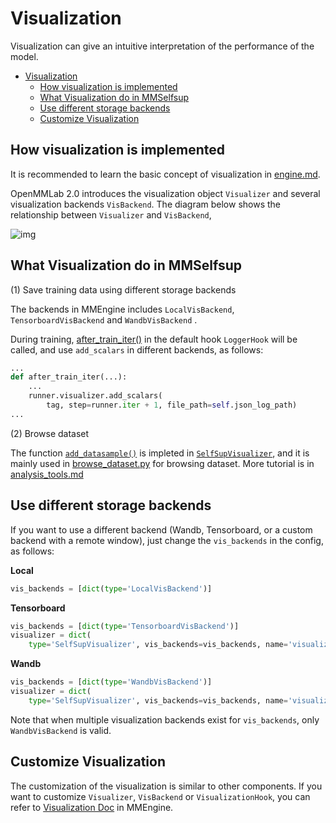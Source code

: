 # Visualization

Visualization can give an intuitive interpretation of the performance of the model.

<!-- TOC -->

- [Visualization](#visualization)
  - [How visualization is implemented](#how-visualization-is-implemented)
  - [What Visualization do in MMSelfsup](#what-visualization-do-in-mmselfsup)
  - [Use different storage backends](#use-different-storage-backends)
  - [Customize Visualization](#customize-visualization)

<!-- /TOC -->

## How visualization is implemented

It is recommended to learn the basic concept of visualization in [engine.md](https://github.com/open-mmlab/mmengine/blob/main/docs/zh_cn/design/visualization.md).

OpenMMLab 2.0 introduces the visualization object `Visualizer` and several visualization backends `VisBackend`. The diagram below shows the relationship between `Visualizer` and  `VisBackend`,

![img](https://user-images.githubusercontent.com/17425982/163327736-f7cb3b16-ef07-46bc-982a-3cc7495e6c82.png)

## What Visualization do in MMSelfsup

(1) Save training data using different storage backends

The backends in MMEngine includes `LocalVisBackend`, `TensorboardVisBackend` and `WandbVisBackend` .

During training,  [after_train_iter()](https://github.com/open-mmlab/mmengine/blob/main/mmengine/hooks/logger_hook.py#L150) in the default hook `LoggerHook` will be called, and use `add_scalars` in different backends, as follows:

```python
...
def after_train_iter(...):
    ...
    runner.visualizer.add_scalars(
        tag, step=runner.iter + 1, file_path=self.json_log_path)
...
```

(2) Browse dataset

The function [`add_datasample()`](https://github.com/open-mmlab/mmselfsup/blob/dev-1.x/mmselfsup/visualization/selfsup_visualizer.py#L151) is impleted in [`SelfSupVisualizer`](https://github.com/open-mmlab/mmselfsup/blob/dev-1.x/mmselfsup/visualization/selfsup_visualizer.py#L15), and it is mainly used in [browse_dataset.py](https://github.com/open-mmlab/mmselfsup/blob/dev-1.x/tools/analysis_tools/browse_dataset.py) for browsing dataset. More tutorial is in [analysis_tools.md](https://github.com/open-mmlab/mmselfsup/blob/dev-1.x/docs/en/user_guides/analysis_tools.md)

## Use different storage backends

If you want to use a different backend (Wandb, Tensorboard, or a custom backend with a remote window), just change the `vis_backends` in the config, as follows:

**Local**

```python
vis_backends = [dict(type='LocalVisBackend')]
```

**Tensorboard**

```python
vis_backends = [dict(type='TensorboardVisBackend')]
visualizer = dict(
    type='SelfSupVisualizer', vis_backends=vis_backends, name='visualizer')
```

**Wandb**

```python
vis_backends = [dict(type='WandbVisBackend')]
visualizer = dict(
    type='SelfSupVisualizer', vis_backends=vis_backends, name='visualizer')
```

Note that when multiple visualization backends exist for `vis_backends`, only `WandbVisBackend` is valid.

## Customize Visualization

The customization of the visualization is similar to other components. If you want to customize `Visualizer`, `VisBackend` or `VisualizationHook`, you can refer to [Visualization Doc](https://github.com/open-mmlab/mmengine/blob/main/docs/zh_cn/tutorials/visualization.md) in MMEngine.
